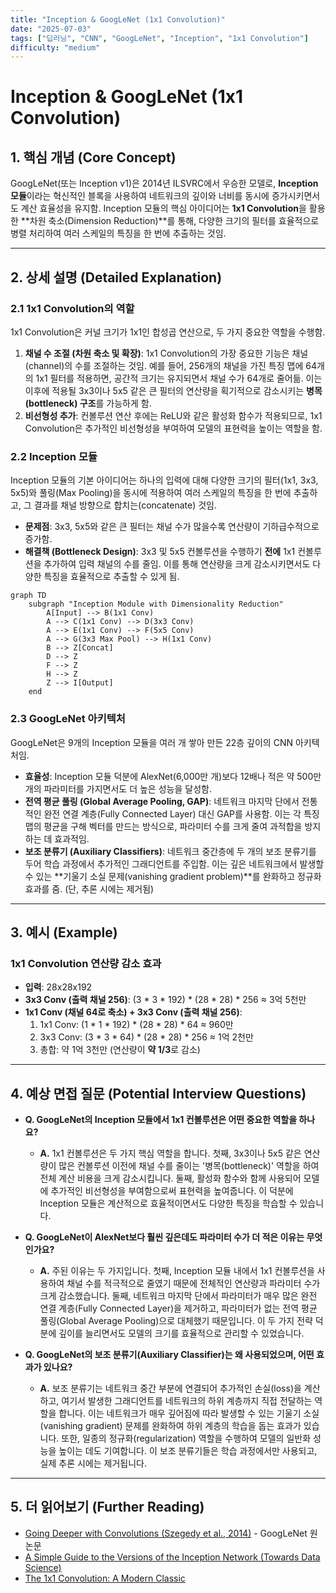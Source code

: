 ```yaml
---
title: "Inception & GoogLeNet (1x1 Convolution)"
date: "2025-07-03"
tags: ["딥러닝", "CNN", "GoogLeNet", "Inception", "1x1 Convolution"]
difficulty: "medium"
---
```


# Inception & GoogLeNet (1x1 Convolution)

## 1. 핵심 개념 (Core Concept)

GoogLeNet(또는 Inception v1)은 2014년 ILSVRC에서 우승한 모델로, **Inception 모듈**이라는 혁신적인 블록을 사용하여 네트워크의 깊이와 너비를 동시에 증가시키면서도 계산 효율성을 유지함. Inception 모듈의 핵심 아이디어는 **1x1 Convolution**을 활용한 **차원 축소(Dimension Reduction)**를 통해, 다양한 크기의 필터를 효율적으로 병렬 처리하여 여러 스케일의 특징을 한 번에 추출하는 것임.

---

## 2. 상세 설명 (Detailed Explanation)

### 2.1 1x1 Convolution의 역할

1x1 Convolution은 커널 크기가 1x1인 합성곱 연산으로, 두 가지 중요한 역할을 수행함.

1.  **채널 수 조절 (차원 축소 및 확장)**: 1x1 Convolution의 가장 중요한 기능은 채널(channel)의 수를 조절하는 것임. 예를 들어, 256개의 채널을 가진 특징 맵에 64개의 1x1 필터를 적용하면, 공간적 크기는 유지되면서 채널 수가 64개로 줄어듦. 이는 이후에 적용될 3x3이나 5x5 같은 큰 필터의 연산량을 획기적으로 감소시키는 **병목(bottleneck) 구조**를 가능하게 함.
2.  **비선형성 추가**: 컨볼루션 연산 후에는 ReLU와 같은 활성화 함수가 적용되므로, 1x1 Convolution은 추가적인 비선형성을 부여하여 모델의 표현력을 높이는 역할을 함.

### 2.2 Inception 모듈

Inception 모듈의 기본 아이디어는 하나의 입력에 대해 다양한 크기의 필터(1x1, 3x3, 5x5)와 풀링(Max Pooling)을 동시에 적용하여 여러 스케일의 특징을 한 번에 추출하고, 그 결과를 채널 방향으로 합치는(concatenate) 것임.

*   **문제점**: 3x3, 5x5와 같은 큰 필터는 채널 수가 많을수록 연산량이 기하급수적으로 증가함.
*   **해결책 (Bottleneck Design)**: 3x3 및 5x5 컨볼루션을 수행하기 **전에** 1x1 컨볼루션을 추가하여 입력 채널의 수를 줄임. 이를 통해 연산량을 크게 감소시키면서도 다양한 특징을 효율적으로 추출할 수 있게 됨.

```mermaid
graph TD
    subgraph "Inception Module with Dimensionality Reduction"
        A[Input] --> B(1x1 Conv)
        A --> C(1x1 Conv) --> D(3x3 Conv)
        A --> E(1x1 Conv) --> F(5x5 Conv)
        A --> G(3x3 Max Pool) --> H(1x1 Conv)
        B --> Z[Concat]
        D --> Z
        F --> Z
        H --> Z
        Z --> I[Output]
    end
```

### 2.3 GoogLeNet 아키텍처

GoogLeNet은 9개의 Inception 모듈을 여러 개 쌓아 만든 22층 깊이의 CNN 아키텍처임.

*   **효율성**: Inception 모듈 덕분에 AlexNet(6,000만 개)보다 12배나 적은 약 500만 개의 파라미터를 가지면서도 더 높은 성능을 달성함.
*   **전역 평균 풀링 (Global Average Pooling, GAP)**: 네트워크 마지막 단에서 전통적인 완전 연결 계층(Fully Connected Layer) 대신 GAP를 사용함. 이는 각 특징 맵의 평균을 구해 벡터를 만드는 방식으로, 파라미터 수를 크게 줄여 과적합을 방지하는 데 효과적임.
*   **보조 분류기 (Auxiliary Classifiers)**: 네트워크 중간층에 두 개의 보조 분류기를 두어 학습 과정에서 추가적인 그래디언트를 주입함. 이는 깊은 네트워크에서 발생할 수 있는 **기울기 소실 문제(vanishing gradient problem)**를 완화하고 정규화 효과를 줌. (단, 추론 시에는 제거됨)

---

## 3. 예시 (Example)

### 1x1 Convolution 연산량 감소 효과

*   **입력**: 28x28x192
*   **3x3 Conv (출력 채널 256)**: (3 * 3 * 192) * (28 * 28) * 256 ≈ 3억 5천만
*   **1x1 Conv (채널 64로 축소) + 3x3 Conv (출력 채널 256)**:
    1.  1x1 Conv: (1 * 1 * 192) * (28 * 28) * 64 ≈ 960만
    2.  3x3 Conv: (3 * 3 * 64) * (28 * 28) * 256 ≈ 1억 2천만
    3.  총합: 약 1억 3천만 (연산량이 **약 1/3**로 감소)

---

## 4. 예상 면접 질문 (Potential Interview Questions)

*   **Q. GoogLeNet의 Inception 모듈에서 1x1 컨볼루션은 어떤 중요한 역할을 하나요?**
    *   **A.** 1x1 컨볼루션은 두 가지 핵심 역할을 합니다. 첫째, 3x3이나 5x5 같은 연산량이 많은 컨볼루션 이전에 채널 수를 줄이는 '병목(bottleneck)' 역할을 하여 전체 계산 비용을 크게 감소시킵니다. 둘째, 활성화 함수와 함께 사용되어 모델에 추가적인 비선형성을 부여함으로써 표현력을 높여줍니다. 이 덕분에 Inception 모듈은 계산적으로 효율적이면서도 다양한 특징을 학습할 수 있습니다.

*   **Q. GoogLeNet이 AlexNet보다 훨씬 깊은데도 파라미터 수가 더 적은 이유는 무엇인가요?**
    *   **A.** 주된 이유는 두 가지입니다. 첫째, Inception 모듈 내에서 1x1 컨볼루션을 사용하여 채널 수를 적극적으로 줄였기 때문에 전체적인 연산량과 파라미터 수가 크게 감소했습니다. 둘째, 네트워크 마지막 단에서 파라미터가 매우 많은 완전 연결 계층(Fully Connected Layer)을 제거하고, 파라미터가 없는 전역 평균 풀링(Global Average Pooling)으로 대체했기 때문입니다. 이 두 가지 전략 덕분에 깊이를 늘리면서도 모델의 크기를 효율적으로 관리할 수 있었습니다.

*   **Q. GoogLeNet의 보조 분류기(Auxiliary Classifier)는 왜 사용되었으며, 어떤 효과가 있나요?**
    *   **A.** 보조 분류기는 네트워크 중간 부분에 연결되어 추가적인 손실(loss)을 계산하고, 여기서 발생한 그래디언트를 네트워크의 하위 계층까지 직접 전달하는 역할을 합니다. 이는 네트워크가 매우 깊어짐에 따라 발생할 수 있는 기울기 소실(vanishing gradient) 문제를 완화하여 하위 계층의 학습을 돕는 효과가 있습니다. 또한, 일종의 정규화(regularization) 역할을 수행하여 모델의 일반화 성능을 높이는 데도 기여합니다. 이 보조 분류기들은 학습 과정에서만 사용되고, 실제 추론 시에는 제거됩니다.

---

## 5. 더 읽어보기 (Further Reading)

*   [Going Deeper with Convolutions (Szegedy et al., 2014)](https://arxiv.org/abs/1409.4842) - GoogLeNet 원 논문
*   [A Simple Guide to the Versions of the Inception Network (Towards Data Science)](https://towardsdatascience.com/a-simple-guide-to-the-versions-of-the-inception-network-7fc52b863202)
*   [The 1x1 Convolution: A Modern Classic](https://www.machinelearningnuggets.com/1x1-convolution/)